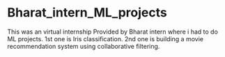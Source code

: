 # Bharat_intern_ML_projects
This was an virtual internship Provided by Bharat intern where i had to do ML projects.
1st one is Iris classification.
2nd one is building a movie recommendation system using collaborative filtering.
